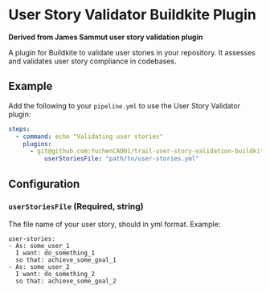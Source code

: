 # User Story Validator Buildkite Plugin
**Derived from James Sammut user story validation plugin**

A plugin for Buildkite to validate user stories in your repository. It assesses and validates user story compliance in codebases. 

## Example

Add the following to your `pipeline.yml` to use the User Story Validator plugin:

```yml
steps:
  - command: echo "Validating user stories"
    plugins:
      - git@github.com:YuchenCAO01/trail-user-story-validation-buildkite-plugin.git#v1.0.0:
          userStoriesFile: "path/to/user-stories.yml"
```
## Configuration

### `userStoriesFile` (Required, string)

The file name of your user story, should in yml format.
Example:
```code
user-stories:
- As: some_user_1
  I want: do_something_1
  so that: achieve_some_goal_1
- As: some_user_2
  I want: do_something_2
  so that: achieve_some_goal_2
```

